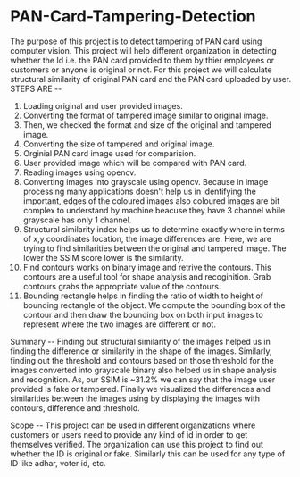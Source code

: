 # PAN-Card-Tampering-Detection
The purpose of this project is to detect tampering of PAN card using computer vision. This project will help different organization in detecting whether the Id i.e. the PAN card provided to them by thier employees or customers or anyone is original or not.
For this project we will calculate structural similarity of original PAN card and the PAN card uploaded by user.
STEPS ARE --
1. Loading original and user provided images.
2. Converting the format of tampered image similar to original image.
3. Then, we checked the format and size of the original and tampered image.
4. Converting the size of tampered and original image.
5. Orginial PAN card image used for comparision.
6. User provided image which will be compared with PAN card.
7. Reading images using opencv.
8. Converting images into grayscale using opencv. Because in image processing many applications doesn't help us in identifying the important, edges of the coloured images also coloured images are bit complex to understand by machine beacuse they have 3 channel while grayscale has only 1 channel.
9. Structural similarity index helps us to determine exactly where in terms of x,y coordinates location, the image differences are. Here, we are trying to find similarities between the original and tampered image. The lower the SSIM score lower is the similarity.
10. Find contours works on binary image and retrive the contours. This contours are a useful tool for shape analysis and recoginition. Grab contours grabs the appropriate value of the contours.
11. Bounding rectangle helps in finding the ratio of width to height of bounding rectangle of the object. We compute the bounding box of the contour and then draw the bounding box on both input images to represent where the two images are different or not.

Summary --
Finding out structural similarity of the images helped us in finding the difference or similarity in the shape of the images. Similarly, finding out the threshold and contours based on those threshold for the images converted into grayscale binary also helped us in shape analysis and recognition.
As, our SSIM is ~31.2% we can say that the image user provided is fake or tampered.
Finally we visualized the differences and similarities between the images using by displaying the images with contours, difference and threshold.

Scope --
This project can be used in different organizations where customers or users need to provide any kind of id in order to get themselves verified. The organization can use this project to find out whether the ID is original or fake. Similarly this can be used for any type of ID like adhar, voter id, etc.

